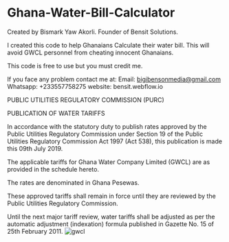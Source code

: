 # Ghana-Water-Bill-Calculator
Created by Bismark Yaw Akorli. Founder of Bensit Solutions.

I created this code to help Ghanaians Calculate their water bill. This will avoid GWCL personnel from cheating innocent Ghanaians.

This code is free to use but you must credit me.

If you face any problem contact me at:
Email: bigibensonmedia@gmail.com
Whatsapp: +233557758275
website: bensit.webflow.io 


PUBLIC UTILITIES REGULATORY COMMISSION (PURC)

PUBLICATION OF WATER TARIFFS

In accordance with the statutory duty to publish rates approved by the Public Utilities Regulatory Commission under Section 19 of the Public Utilities Regulatory Commission Act 1997 (Act 538), this publication is made this 09th  July 2019.

The applicable tariffs for Ghana Water Company Limited (GWCL) are as provided in the schedule hereto.

The rates are denominated in Ghana Pesewas.

These approved tariffs shall remain in force until they are reviewed by the Public Utilities Regulatory Commission.

Until the next major tariff review, water tariffs shall be adjusted as per the automatic adjustment (indexation) formula published in Gazette No. 15 of 25th February 2011.
![gwcl](https://user-images.githubusercontent.com/64429317/220454629-59f4829a-b145-4f49-8a29-4a4910fbcb66.png)
